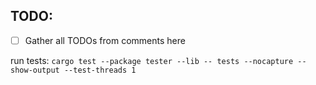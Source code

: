 ## TODO:
- [ ] Gather all TODOs from comments here

run tests: ```cargo test --package tester --lib -- tests --nocapture --show-output --test-threads 1```
